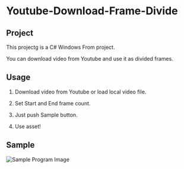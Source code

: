 # Youtube-Download-Frame-Divide

## Project

This projectg is a C# Windows From project.

You can download video from Youtube and use it as divided frames.

## Usage

1. Download video from Youtube or load local video file.

2. Set Start and End frame count.

3. Just push Sample button.

4. Use asset!

## Sample

![Sample Program Image](sample.bmp)
